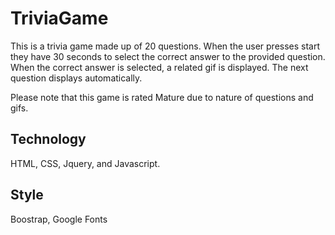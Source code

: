 # TriviaGame

This is a trivia game made up of 20 questions. When the user presses start they have 30 seconds to select the correct answer to the provided question. When the correct answer is selected, a related gif is displayed. The next question displays automatically.

Please note that this game is rated Mature due to nature of questions and gifs.

## Technology
HTML, CSS, Jquery, and Javascript.

## Style
Boostrap, Google Fonts